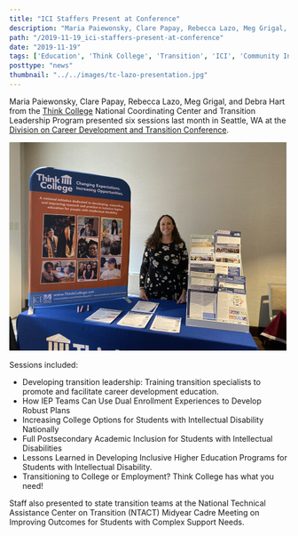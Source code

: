 ```yaml
---
title: "ICI Staffers Present at Conference"
description: "Maria Paiewonsky, Clare Papay, Rebecca Lazo, Meg Grigal, and Debra Hart from the Think College National Coordinating Center and Transition Leadership Program presented six sessions last month in Seattle, WA at the Division on Career Development and Transition Conference."
path: "/2019-11-19_ici-staffers-present-at-conference"
date: "2019-11-19"
tags: ['Education', 'Think College', 'Transition', 'ICI', 'Community Inclusion']
posttype: "news"
thumbnail: "../../images/tc-lazo-presentation.jpg"
---
```


Maria Paiewonsky, Clare Papay, Rebecca Lazo, Meg Grigal, and Debra Hart from the [Think College](https://thinkcollege.net/) National Coordinating Center and Transition Leadership Program presented six sessions last month in Seattle, WA at the [Division on Career Development and Transition Conference](https://community.cec.sped.org/dcdt/dcdt-conferences/dcdt-2017).

![Rebecca Lazo at the Division on Career Development and Transition Conference](../../images/tc-lazo-presentation.jpg)


Sessions included:

* Developing transition leadership: Training transition specialists to promote and facilitate career development education.
* How IEP Teams Can Use Dual Enrollment Experiences to Develop Robust Plans
* Increasing College Options for Students with Intellectual Disability Nationally
* Full Postsecondary Academic Inclusion for Students with Intellectual Disabilities
* Lessons Learned in Developing Inclusive Higher Education Programs for Students with Intellectual Disability.
* Transitioning to College or Employment? Think College has what you need!

Staff also presented to state transition teams at the National Technical Assistance Center on Transition (NTACT) Midyear Cadre Meeting on Improving Outcomes for Students with Complex Support Needs.
